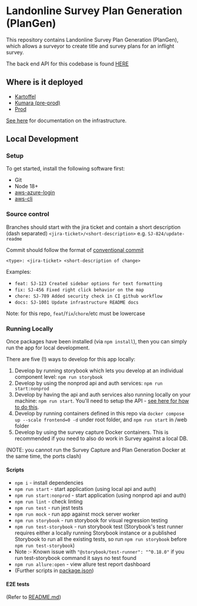 # Landonline Survey Plan Generation (PlanGen)

This repository contains Landonline Survey Plan Generation (PlanGen), which allows a surveyor to create title and survey plans for an inflight survey.

The back end API for this codebase is found [HERE](https://github.com/linz/landonline-survey-plan-generation-api)

## Where is it deployed

-   [Kartoffel](https://kartoffel.dev.landonline.govt.nz/plan-generation/)
-   [Kumara (pre-prod)](https://kumara.env.landonline.govt.nz/plan-generation/)
-   [Prod](https://app.landonline.govt.nz/plan-generation/)

[See here](infra/README.md) for documentation on the infrastructure.

## Local Development

### Setup

To get started, install the following software first:
-   Git
-   Node 18+
-   [aws-azure-login](https://www.npmjs.com/package/aws-azure-login)
-   [aws-cli](https://docs.aws.amazon.com/cli/latest/userguide/getting-started-install.html)

### Source control
Branches should start with the jira ticket and contain a short description (dash separated)
`<jira-ticket>/<short-description>`
e.g.
`SJ-824/update-readme`

Commit should follow the format of [conventional commit](https://toitutewhenua.atlassian.net/wiki/spaces/STEP/pages/207192124/PR+commit+and+tagging+conventions)

`<type>: <jira-ticket> <short-description of change>`

Examples:

* `feat: SJ-123 Created sidebar options for text formatting`
* `fix: SJ-456 Fixed right click behavior on the map`
* `chore: SJ-789 Added security check in CI github workflow`
* `docs: SJ-1001 Update infrastructure README docs`

Note: for this repo, `feat`/`fix`/`chore`/etc must be lowercase

### Running Locally

Once packages have been installed (via `npm install`), then you can simply run the app for local development.

There are five (!) ways to develop for this app locally:

1. Develop by running storybook which lets you develop at an individual component level: `npm run storybook`
2. Develop by using the nonprod api and auth services: `npm run start:nonprod`
3. Develop by having the api and auth services also running locally on your machine: `npm run start`. You'll need to setup the API - [see here for how to do this](https://github.com/linz/landonline-survey-plan-generation-api/blob/master/README.md#local-development).
4. Develop by running containers defined in this repo via `docker compose up --scale frontend=0 -d` under root folder, and `npm run start` in /web folder
5. Develop by using the survey capture Docker containers. This is recommended if you need to also do work in Survey against a local DB.

(NOTE: you cannot run the Survey Capture and Plan Generation Docker at the same time, the ports clash)

#### Scripts

-   `npm i` - install dependencies
-   `npm run start` - start application (using local api and auth)
-   `npm run start:nonprod` - start application (using nonprod api and auth)
-   `npm run lint` - check linting
-   `npm run test` - run jest tests
-   `npm run mock` - run app against mock server worker
-   `npm run storybook` - run storybook for visual regression testing
-   `npm run test-storybook` - run storybook test (Storybook's test runner requires either a locally running Storybook instance or a published Storybook to run all the existing tests, so run `npm run storybook` before `npm run test-storybook`)
- Note :- Known issue with `"@storybook/test-runner": "^0.18.0"` if you run test-storybook command it says no test found
-   `npm run allure:open` - view allure test report dashboard
-   (Further scripts in [package.json](./web/package.json))

#### E2E tests

(Refer to [README.md](test/e2e/README.md)) 

